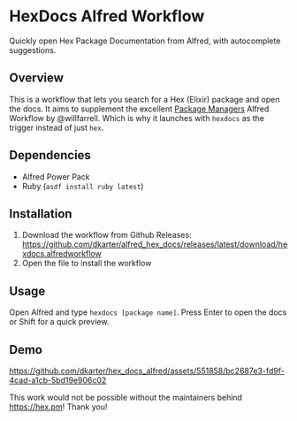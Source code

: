 # HexDocs Alfred Workflow

Quickly open Hex Package Documentation from Alfred, with autocomplete
suggestions.

## Overview
This is a workflow that lets you search for a Hex (Elixir) package and open the
docs. It aims to supplement the excellent [Package Managers](https://github.com/willfarrell/alfred-pkgman-workflow) Alfred Workflow by
@willfarrell. Which is why it launches with `hexdocs` as the trigger instead of
just `hex`.

## Dependencies

- Alfred Power Pack
- Ruby (`asdf install ruby latest`)

## Installation

1. Download the workflow from Github Releases: https://github.com/dkarter/alfred_hex_docs/releases/latest/download/hexdocs.alfredworkflow
2. Open the file to install the workflow

## Usage

Open Alfred and type `hexdocs [package name]`. Press Enter to open the docs or
Shift for a quick preview.

## Demo

https://github.com/dkarter/hex_docs_alfred/assets/551858/bc2687e3-fd9f-4cad-a1cb-5bd19e906c02


This work would not be possible without the maintainers behind https://hex.pm! Thank you!
